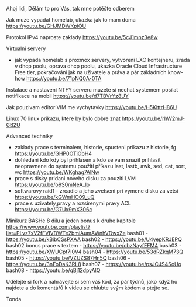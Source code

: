 Ahoj lidi,
Dělám to pro Vás, tak mne potěšte odberem

Jak muze vypadat homelab, ukazka jak to mam doma 
https://youtu.be/GHJMDWKpiOU

Protokol IPv4 naproste zaklady
https://youtu.be/5cJ1mnz3e8w

Virtualni servery
- jak vypada homelab s proxmox servery, vytvoreni LXC kontejneru,
	zrada v dhcp poolu, oprava dhcp poolu, ukazka Oracle Cloud Infrastructure Free tier, 
	pokračování jak na uživatele a práva a pár základních know-how
	https://youtu.be/71pNQ0A-0TA

Instalace a nastavení NTFY serveru
muzete si nechat systemem posilat notifikace na mobil 
https://youtu.be/d7TBVrYz8UY

Jak pouzivam editor VIM me vychytavky 
https://youtu.be/H5KlttrH86U

Linux
70 linux prikazu, ktere by bylo dobre znat
	https://youtu.be/rhW2mJ-GB2U


Advanced techniky 
- zaklady prace s terminalem, historie, spusteni prikazu z historie, fg
  https://youtu.be/GHP0OTiObH4
- dohledani kdo kdy byl prihlasen a kdo se vam snazil prihlasit neopravnene do systemu
	použití příkazu last, lastb, awk, sed, cat, sort, wc
	https://youtu.be/WKghag7AlNw
- prace s disky pridani noveho disku za pouziti LVM
	https://youtu.be/o9S0mNeA_lo
- softwarovy raid1 - zrcadlo a jeho zvetseni pri vymene disku za vetsi
	https://youtu.be/kGWmHO09_uQ
- prace s uzivately,pravy a rozsirenymi pravy ACL 
	https://youtu.be/G7Ux9mX306c


Minikurz BASHe 8 dilu a jeden bonus k druhe kapitole
https://www.youtube.com/playlist?list=PLvz7xV2fFVIVDWTe2bmiAumAWnhVDwxZe
bash01 - https://youtu.be/kBibCSsPXAA
bash02 - https://youtu.be/U4yepKRJEPQ
bash02 bonus prace s textem - https://youtu.be/cbzNayfEFM4
bash03 - https://youtu.be/XWUCpt7I0V4
bash04 - https://youtu.be/53dRZkqM73Q
bash05 - https://youtu.be/VZUZS87Hn5Q
bash06 - https://youtu.be/3nFoDaK3RL8
bash07 - https://youtu.be/psJCJS4SoUo
bash08 - https://youtu.be/qBj12dpyAlQ

Udělejte si fork a nahrávejte si sem váš kód, za pár týdnů, jako když ho najdete a do komentářů k videu se chlubte svým kódem a ptejte se.

Tonda
